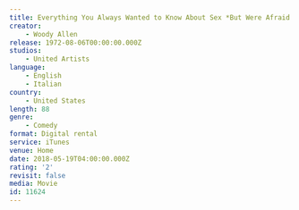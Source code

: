 ```yaml
---
title: Everything You Always Wanted to Know About Sex *But Were Afraid to Ask
creator:
    - Woody Allen
release: 1972-08-06T00:00:00.000Z
studios:
    - United Artists
language:
    - English
    - Italian
country:
    - United States
length: 88
genre:
    - Comedy
format: Digital rental
service: iTunes
venue: Home
date: 2018-05-19T04:00:00.000Z
rating: '2'
revisit: false
media: Movie
id: 11624
---
```



